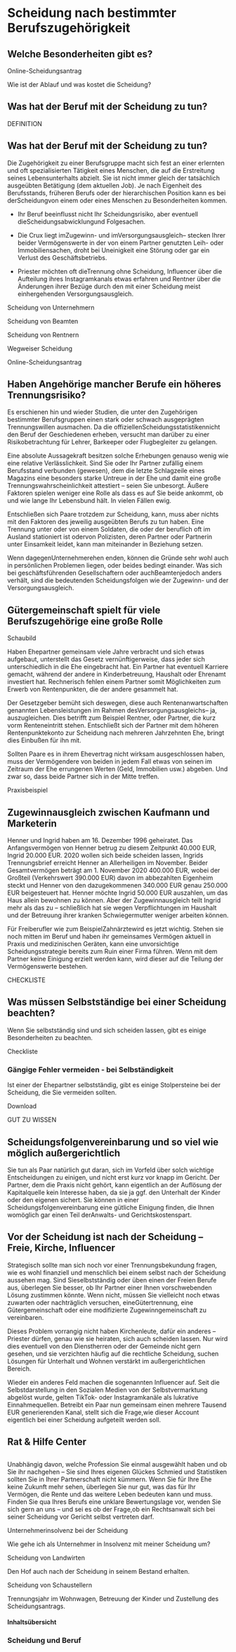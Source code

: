 # Scheidung nach bestimmter Berufszugehörigkeit

## Welche Besonderheiten gibt es?

Online-Scheidungsantrag

Wie ist der Ablauf und was kostet die Scheidung?

## Was hat der Beruf mit der Scheidung zu tun?

DEFINITION

## Was hat der Beruf mit der Scheidung zu tun?

Die Zugehörigkeit zu einer Berufsgruppe macht sich fest an einer erlernten und oft spezialisierten Tätigkeit eines Menschen, die auf die Erstreitung seines Lebensunterhalts abzielt. Sie ist nicht immer gleich der tatsächlich ausgeübten Betätigung (dem aktuellen Job). Je nach Eigenheit des Berufsstands, früheren Berufs oder der hierarchischen Position kann es bei derScheidungvon einem oder eines Menschen zu Besonderheiten kommen.

- Ihr Beruf beeinflusst nicht Ihr Scheidungsrisiko, aber eventuell dieScheidungsabwicklungund Folgesachen.

- Die Crux liegt imZugewinn- und imVersorgungsausgleich– stecken Ihrer beider Vermögenswerte in der von einem Partner genutzten Leih- oder Immobiliensachen, droht bei Uneinigkeit eine Störung oder gar ein Verlust des Geschäftsbetriebs.

- Priester möchten oft dieTrennung ohne Scheidung, Influencer über die Aufteilung ihres Instagramkanals etwas erfahren und Rentner über die Änderungen ihrer Bezüge durch den mit einer Scheidung meist einhergehenden Versorgungsausgleich.

Scheidung von Unternehmern

Scheidung von Beamten

Scheidung von Rentnern

Wegweiser Scheidung

Online-Scheidungsantrag

## Haben Angehörige mancher Berufe ein höheres Trennungsrisiko?

Es erschienen hin und wieder Studien, die unter den Zugehörigen bestimmter Berufsgruppen einen stark oder schwach ausgeprägten Trennungswillen ausmachen. Da die offiziellenScheidungsstatistikennicht den Beruf der Geschiedenen erheben, versucht man darüber zu einer Risikobetrachtung für Lehrer, Barkeeper oder Flugbegleiter zu gelangen.

Eine absolute Aussagekraft besitzen solche Erhebungen genauso wenig wie eine relative Verlässlichkeit. Sind Sie oder Ihr Partner zufällig einem Berufsstand verbunden (gewesen), dem die letzte Schlagzeile eines Magazins eine besonders starke Untreue in der Ehe und damit eine große Trennungswahrscheinlichkeit attestiert – seien Sie unbesorgt. Äußere Faktoren spielen weniger eine Rolle als dass es auf Sie beide ankommt, ob und wie lange Ihr Lebensbund hält. In vielen Fällen ewig.

Entschließen sich Paare trotzdem zur Scheidung, kann, muss aber nichts mit den Faktoren des jeweilig ausgeübten Berufs zu tun haben. Eine Trennung unter oder von einem Soldaten, die oder der beruflich oft im Ausland stationiert ist odervon Polizisten, deren Partner oder Partnerin unter Einsamkeit leidet, kann man miteinander in Beziehung setzen.

Wenn dagegenUnternehmerehen enden, können die Gründe sehr wohl auch in persönlichen Problemen liegen, oder beides bedingt einander. Was sich bei geschäftsführenden Gesellschaftern oder auchBeamtenjedoch anders verhält, sind die bedeutenden Scheidungsfolgen wie der Zugewinn- und der Versorgungsausgleich.

## Gütergemeinschaft spielt für viele Berufszugehörige eine große Rolle

Schaubild

Haben Ehepartner gemeinsam viele Jahre verbracht und sich etwas aufgebaut, unterstellt das Gesetz vernünftigerweise, dass jeder sich unterschiedlich in die Ehe eingebracht hat. Ein Partner hat eventuell Karriere gemacht, während der andere in Kinderbetreuung, Haushalt oder Ehrenamt investiert hat. Rechnerisch fehlen einem Partner somit Möglichkeiten zum Erwerb von Rentenpunkten, die der andere gesammelt hat.

Der Gesetzgeber bemüht sich deswegen, diese auch Rentenanwartschaften genannten Lebensleistungen im Rahmen desVersorgungsausgleichs– ja, auszugleichen. Dies betrifft zum Beispiel Rentner, oder Partner, die kurz vorm Renteneintritt stehen. Entschließt sich der Partner mit dem höheren Rentenpunktekonto zur Scheidung nach mehreren Jahrzehnten Ehe, bringt dies Einbußen für ihn mit.

Sollten Paare es in ihrem Ehevertrag nicht wirksam ausgeschlossen haben, muss der Vermögendere von beiden in jedem Fall etwas von seinen im Zeitraum der Ehe errungenen Werten (Geld, Immobilien usw.) abgeben. Und zwar so, dass beide Partner sich in der Mitte treffen.

Praxisbeispiel

## Zugewinnausgleich zwischen Kaufmann und Marketerin

Henner und Ingrid haben am 16. Dezember 1996 geheiratet. Das Anfangsvermögen von Henner betrug zu diesem Zeitpunkt 40.000 EUR, Ingrid 20.000 EUR. 2020 wollen sich beide scheiden lassen, Ingrids Trennungsbrief erreicht Henner an Allerheiligen im November. Beider Gesamtvermögen beträgt am 1. November 2020 400.000 EUR, wobei der Großteil (Verkehrswert 390.000 EUR) davon im abbezahlten Eigenheim steckt und Henner von den dazugekommenen 340.000 EUR genau 250.000 EUR beigesteuert hat. Henner möchte Ingrid 50.000 EUR auszahlen, um das Haus allein bewohnen zu können. Aber der Zugewinnausgleich teilt Ingrid mehr als das zu – schließlich hat sie wegen Verpflichtungen im Haushalt und der Betreuung ihrer kranken Schwiegermutter weniger arbeiten können.

Für Freiberufler wie zum BeispielZahnärztewird es jetzt wichtig. Stehen sie noch mitten im Beruf und haben ihr gemeinsames Vermögen aktuell in Praxis und medizinischen Geräten, kann eine unvorsichtige Scheidungsstrategie bereits zum Ruin einer Firma führen. Wenn mit dem Partner keine Einigung erzielt werden kann, wird dieser auf die Teilung der Vermögenswerte bestehen.

CHECKLISTE

## Was müssen Selbstständige bei einer Scheidung beachten?

Wenn Sie selbstständig sind und sich scheiden lassen, gibt es einige Besonderheiten zu beachten.

Checkliste

### Gängige Fehler vermeiden - bei Selbständigkeit

Ist einer der Ehepartner selbstständig, gibt es einige Stolpersteine bei der Scheidung, die Sie vermeiden sollten.

Download

GUT ZU WISSEN

## Scheidungsfolgenvereinbarung und so viel wie möglich außergerichtlich

Sie tun als Paar natürlich gut daran, sich im Vorfeld über solch wichtige Entscheidungen zu einigen, und nicht erst kurz vor knapp im Gericht. Der Partner, dem die Praxis nicht gehört, kann eigentlich an der Auflösung der Kapitalquelle kein Interesse haben, da sie ja ggf. den Unterhalt der Kinder oder den eigenen sichert. Sie können in einer Scheidungsfolgenvereinbarung eine gütliche Einigung finden, die Ihnen womöglich gar einen Teil derAnwalts- und Gerichtskostenspart.

## Vor der Scheidung ist nach der Scheidung – Freie, Kirche, Influencer

Strategisch sollte man sich noch vor einer Trennungsbekundung fragen, wie es wohl finanziell und menschlich bei einem selbst nach der Scheidung aussehen mag. Sind Sieselbstständig oder üben einen der Freien Berufe aus, überlegen Sie besser, ob Ihr Partner einer Ihnen vorschwebenden Lösung zustimmen könnte. Wenn nicht, müssen Sie vielleicht noch etwas zuwarten oder nachträglich versuchen, eineGütertrennung, eine Gütergemeinschaft oder eine modifizierte Zugewinngemeinschaft zu vereinbaren.

Dieses Problem vorrangig nicht haben Kirchenleute, dafür ein anderes –Priester dürfen, genau wie sie heiraten, sich auch scheiden lassen. Nur wird dies eventuell von den Dienstherren oder der Gemeinde nicht gern gesehen, und sie verzichten häufig auf die rechtliche Scheidung, suchen Lösungen für Unterhalt und Wohnen verstärkt im außergerichtlichen Bereich.

Wieder ein anderes Feld machen die sogenannten Influencer auf. Seit die Selbstdarstellung in den Sozialen Medien von der Selbstvermarktung abgelöst wurde, gelten TikTok- oder Instagramkanäle als lukrative Einnahmequellen. Betreibt ein Paar nun gemeinsam einen mehrere Tausend EUR generierenden Kanal, stellt sich die Frage,wie dieser Account eigentlich bei einer Scheidung aufgeteilt werden soll.

## Rat & Hilfe Center

## 

Unabhängig davon, welche Profession Sie einmal ausgewählt haben und ob Sie ihr nachgehen – Sie sind Ihres eigenen Glückes Schmied und Statistiken sollten Sie in Ihrer Partnerschaft nicht kümmern. Wenn Sie für Ihre Ehe keine Zukunft mehr sehen, überlegen Sie nur gut, was das für Ihr Vermögen, die Rente und das weitere Leben bedeuten kann und muss. Finden Sie qua Ihres Berufs eine unklare Bewertungslage vor, wenden Sie sich gern an uns – und sei es ob der Frage,ob ein Rechtsanwalt sich bei seiner Scheidung vor Gericht selbst vertreten darf.

Unternehmerinsolvenz bei der Scheidung

Wie gehe ich als Unternehmer in Insolvenz mit meiner Scheidung um?

Scheidung von Landwirten

Den Hof auch nach der Scheidung in seinem Bestand erhalten.

Scheidung von Schaustellern

Trennungsjahr im Wohnwagen, Betreuung der Kinder und Zustellung des Scheidungsantrags.

#### Inhaltsübersicht

### Scheidung und Beruf